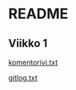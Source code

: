 #  README 

##  Viikko 1 

[komentorivi.txt](https://github.com/MillaKelhu/ot-harjoitustyo/blob/master/laskarit/viikko1/komentorivi.txt) 

[gitlog.txt](https://github.com/MillaKelhu/ot-harjoitustyo/blob/master/laskarit/viikko1/gitlog.txt)


